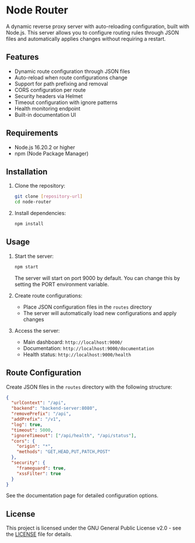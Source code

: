 # Node Router

A dynamic reverse proxy server with auto-reloading configuration, built with Node.js. This server allows you to configure routing rules through JSON files and automatically applies changes without requiring a restart.

## Features

- Dynamic route configuration through JSON files
- Auto-reload when route configurations change
- Support for path prefixing and removal
- CORS configuration per route
- Security headers via Helmet
- Timeout configuration with ignore patterns
- Health monitoring endpoint
- Built-in documentation UI

## Requirements

- Node.js 16.20.2 or higher
- npm (Node Package Manager)

## Installation

1. Clone the repository:
   ```bash
   git clone [repository-url]
   cd node-router
   ```

2. Install dependencies:
   ```bash
   npm install
   ```

## Usage

1. Start the server:
   ```bash
   npm start
   ```
   The server will start on port 9000 by default. You can change this by setting the PORT environment variable.

2. Create route configurations:
   - Place JSON configuration files in the `routes` directory
   - The server will automatically load new configurations and apply changes

3. Access the server:
   - Main dashboard: `http://localhost:9000/`
   - Documentation: `http://localhost:9000/documentation`
   - Health status: `http://localhost:9000/health`

## Route Configuration

Create JSON files in the `routes` directory with the following structure:

```json
{
  "urlContext": "/api",
  "backend": "backend-server:8080",
  "removePrefix": "/api",
  "addPrefix": "/v1",
  "log": true,
  "timeout": 5000,
  "ignoreTimeout": ["/api/health", "/api/status"],
  "cors": {
    "origin": "*",
    "methods": "GET,HEAD,PUT,PATCH,POST"
  },
  "security": {
    "frameguard": true,
    "xssFilter": true
  }
}
```

See the documentation page for detailed configuration options.

## License

This project is licensed under the GNU General Public License v2.0 - see the [LICENSE](LICENSE) file for details.